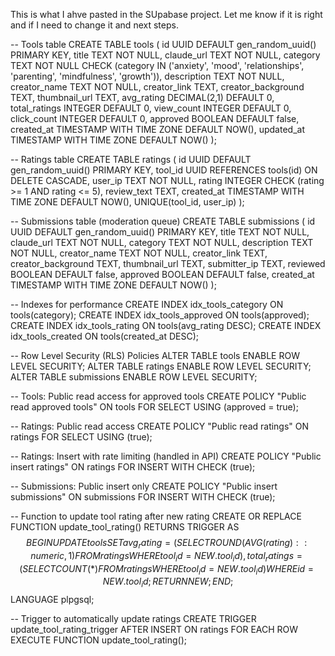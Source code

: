 This is what I ahve pasted in the SUpabase project. Let me know if it is right and if I need to change it and next steps.

-- Tools table
CREATE TABLE tools (
  id UUID DEFAULT gen_random_uuid() PRIMARY KEY,
  title TEXT NOT NULL,
  claude_url TEXT NOT NULL,
  category TEXT NOT NULL CHECK (category IN ('anxiety', 'mood', 'relationships', 'parenting', 'mindfulness', 'growth')),
  description TEXT NOT NULL,
  creator_name TEXT NOT NULL,
  creator_link TEXT,
  creator_background TEXT,
  thumbnail_url TEXT,
  avg_rating DECIMAL(2,1) DEFAULT 0,
  total_ratings INTEGER DEFAULT 0,
  view_count INTEGER DEFAULT 0,
  click_count INTEGER DEFAULT 0,
  approved BOOLEAN DEFAULT false,
  created_at TIMESTAMP WITH TIME ZONE DEFAULT NOW(),
  updated_at TIMESTAMP WITH TIME ZONE DEFAULT NOW()
);

-- Ratings table
CREATE TABLE ratings (
  id UUID DEFAULT gen_random_uuid() PRIMARY KEY,
  tool_id UUID REFERENCES tools(id) ON DELETE CASCADE,
  user_ip TEXT NOT NULL,
  rating INTEGER CHECK (rating >= 1 AND rating <= 5),
  review_text TEXT,
  created_at TIMESTAMP WITH TIME ZONE DEFAULT NOW(),
  UNIQUE(tool_id, user_ip)
);

-- Submissions table (moderation queue)
CREATE TABLE submissions (
  id UUID DEFAULT gen_random_uuid() PRIMARY KEY,
  title TEXT NOT NULL,
  claude_url TEXT NOT NULL,
  category TEXT NOT NULL,
  description TEXT NOT NULL,
  creator_name TEXT NOT NULL,
  creator_link TEXT,
  creator_background TEXT,
  thumbnail_url TEXT,
  submitter_ip TEXT,
  reviewed BOOLEAN DEFAULT false,
  approved BOOLEAN DEFAULT false,
  created_at TIMESTAMP WITH TIME ZONE DEFAULT NOW()
);

-- Indexes for performance
CREATE INDEX idx_tools_category ON tools(category);
CREATE INDEX idx_tools_approved ON tools(approved);
CREATE INDEX idx_tools_rating ON tools(avg_rating DESC);
CREATE INDEX idx_tools_created ON tools(created_at DESC);

-- Row Level Security (RLS) Policies
ALTER TABLE tools ENABLE ROW LEVEL SECURITY;
ALTER TABLE ratings ENABLE ROW LEVEL SECURITY;
ALTER TABLE submissions ENABLE ROW LEVEL SECURITY;

-- Tools: Public read access for approved tools
CREATE POLICY "Public read approved tools" ON tools
  FOR SELECT USING (approved = true);

-- Ratings: Public read access
CREATE POLICY "Public read ratings" ON ratings
  FOR SELECT USING (true);

-- Ratings: Insert with rate limiting (handled in API)
CREATE POLICY "Public insert ratings" ON ratings
  FOR INSERT WITH CHECK (true);

-- Submissions: Public insert only
CREATE POLICY "Public insert submissions" ON submissions
  FOR INSERT WITH CHECK (true);

-- Function to update tool rating after new rating
CREATE OR REPLACE FUNCTION update_tool_rating()
RETURNS TRIGGER AS $$
BEGIN
  UPDATE tools SET
    avg_rating = (
      SELECT ROUND(AVG(rating)::numeric, 1)
      FROM ratings WHERE tool_id = NEW.tool_id
    ),
    total_ratings = (
      SELECT COUNT(*)
      FROM ratings WHERE tool_id = NEW.tool_id
    )
  WHERE id = NEW.tool_id;
  RETURN NEW;
END;
$$ LANGUAGE plpgsql;

-- Trigger to automatically update ratings
CREATE TRIGGER update_tool_rating_trigger
  AFTER INSERT ON ratings
  FOR EACH ROW
  EXECUTE FUNCTION update_tool_rating();